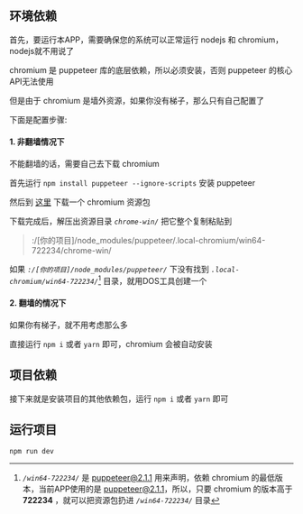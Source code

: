 ## 环境依赖
首先，要运行本APP，需要确保您的系统可以正常运行 nodejs 和 chromium，nodejs就不用说了

chromium 是 puppeteer 库的底层依赖，所以必须安装，否则 puppeteer 的核心API无法使用

但是由于 chromium 是墙外资源，如果你没有梯子，那么只有自己配置了

下面是配置步骤:

#### 1. 非翻墙情况下

不能翻墙的话，需要自己去下载 chromium

首先运行 `npm install puppeteer --ignore-scripts` 安装 puppeteer

然后到 [这里](https://chromium.en.lo4d.com/download) 下载一个 chromium 资源包

下载完成后，解压出资源目录 *`chrome-win/`* 把它整个复制粘贴到 

> :/[你的项目]/node_modules/puppeteer/.local-chromium/win64-722234/chrome-win/

如果 *`:/[你的项目]/node_modules/puppeteer/`* 下没有找到 *`.local-chromium/win64-722234/`*[^1] 目录，就用DOS工具创建一个

[^1]:*`/win64-722234/`* 是 puppeteer@2.1.1 用来声明，依赖 chromium 的最低版本，当前APP使用的是 puppeteer@2.1.1，所以，只要 chromium 的版本高于 **722234**  ，就可以把资源包扔进 *`/win64-722234/`* 目录

#### 2. 翻墙的情况下

如果你有梯子，就不用考虑那么多

直接运行 `npm i` 或者 `yarn` 即可，chromium 会被自动安装

## 项目依赖
接下来就是安装项目的其他依赖包，运行 `npm i` 或者 `yarn` 即可
## 运行项目
`npm run dev`
